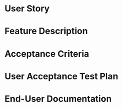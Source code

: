 # User Story


# Feature Description


# Acceptance Criteria


# User Acceptance Test Plan


# End-User Documentation

